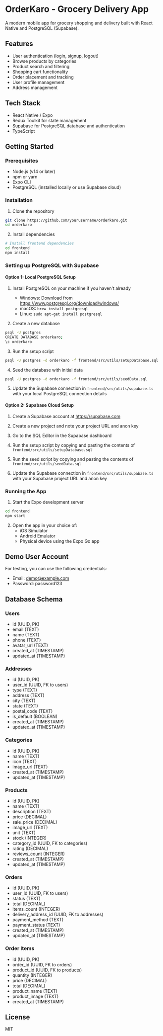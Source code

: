 # OrderKaro - Grocery Delivery App

A modern mobile app for grocery shopping and delivery built with React Native and PostgreSQL (Supabase).

## Features

- User authentication (login, signup, logout)
- Browse products by categories
- Product search and filtering
- Shopping cart functionality
- Order placement and tracking
- User profile management
- Address management

## Tech Stack

- React Native / Expo
- Redux Toolkit for state management
- Supabase for PostgreSQL database and authentication
- TypeScript

## Getting Started

### Prerequisites

- Node.js (v14 or later)
- npm or yarn
- Expo CLI
- PostgreSQL (installed locally or use Supabase cloud)

### Installation

1. Clone the repository
```bash
git clone https://github.com/yourusername/orderkaro.git
cd orderkaro
```

2. Install dependencies
```bash
# Install frontend dependencies
cd frontend
npm install
```

### Setting up PostgreSQL with Supabase

#### Option 1: Local PostgreSQL Setup

1. Install PostgreSQL on your machine if you haven't already
   - Windows: Download from https://www.postgresql.org/download/windows/
   - macOS: `brew install postgresql`
   - Linux: `sudo apt-get install postgresql`

2. Create a new database
```bash
psql -U postgres
CREATE DATABASE orderkaro;
\c orderkaro
```

3. Run the setup script
```bash
psql -U postgres -d orderkaro -f frontend/src/utils/setupDatabase.sql
```

4. Seed the database with initial data
```bash
psql -U postgres -d orderkaro -f frontend/src/utils/seedData.sql
```

5. Update the Supabase connection in `frontend/src/utils/supabase.ts` with your local PostgreSQL connection details

#### Option 2: Supabase Cloud Setup

1. Create a Supabase account at https://supabase.com

2. Create a new project and note your project URL and anon key

3. Go to the SQL Editor in the Supabase dashboard

4. Run the setup script by copying and pasting the contents of `frontend/src/utils/setupDatabase.sql`

5. Run the seed script by copying and pasting the contents of `frontend/src/utils/seedData.sql`

6. Update the Supabase connection in `frontend/src/utils/supabase.ts` with your Supabase project URL and anon key

### Running the App

1. Start the Expo development server
```bash
cd frontend
npm start
```

2. Open the app in your choice of:
   - iOS Simulator
   - Android Emulator
   - Physical device using the Expo Go app

## Demo User Account

For testing, you can use the following credentials:
- Email: demo@example.com
- Password: password123

## Database Schema

### Users
- id (UUID, PK)
- email (TEXT)
- name (TEXT)
- phone (TEXT)
- avatar_url (TEXT)
- created_at (TIMESTAMP)
- updated_at (TIMESTAMP)

### Addresses
- id (UUID, PK)
- user_id (UUID, FK to users)
- type (TEXT)
- address (TEXT)
- city (TEXT)
- state (TEXT)
- postal_code (TEXT)
- is_default (BOOLEAN)
- created_at (TIMESTAMP)
- updated_at (TIMESTAMP)

### Categories
- id (UUID, PK)
- name (TEXT)
- icon (TEXT)
- image_url (TEXT)
- created_at (TIMESTAMP)
- updated_at (TIMESTAMP)

### Products
- id (UUID, PK)
- name (TEXT)
- description (TEXT)
- price (DECIMAL)
- sale_price (DECIMAL)
- image_url (TEXT)
- unit (TEXT)
- stock (INTEGER)
- category_id (UUID, FK to categories)
- rating (DECIMAL)
- reviews_count (INTEGER)
- created_at (TIMESTAMP)
- updated_at (TIMESTAMP)

### Orders
- id (UUID, PK)
- user_id (UUID, FK to users)
- status (TEXT)
- total (DECIMAL)
- items_count (INTEGER)
- delivery_address_id (UUID, FK to addresses)
- payment_method (TEXT)
- payment_status (TEXT)
- created_at (TIMESTAMP)
- updated_at (TIMESTAMP)

### Order Items
- id (UUID, PK)
- order_id (UUID, FK to orders)
- product_id (UUID, FK to products)
- quantity (INTEGER)
- price (DECIMAL)
- total (DECIMAL)
- product_name (TEXT)
- product_image (TEXT)
- created_at (TIMESTAMP)

## License

MIT 